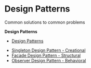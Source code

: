 # Design Patterns
 Common solutions to common problems

**Design Patterns**
- [Design Patterns](https://www.dofactory.com/net/design-patterns)
* [Singleton Design Pattern - Creational](https://www.dofactory.com/net/singleton-design-pattern)
* [Facade Design Pattern - Structural](https://www.dofactory.com/net/facade-design-pattern)
* [Observer Design Pattern - Behavioral](https://www.dofactory.com/net/observer-design-pattern)
